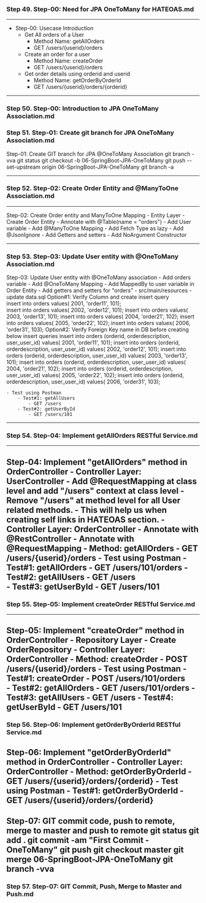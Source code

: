  
### Step 49. Step-00: Need for JPA OneToMany for HATEOAS.md
-----------------------------------------------------------------------------
-   Step-00: Usecase Introduction
    - Get All orders of a User 
        - Method Name: getAllOrders    
        - GET /users/{userid}/orders
    - Create an order for a user
        - Method Name: createOrder
        - GET /users/{userid}/orders
    - Get order details using orderid and userid
        - Method Name: getOrderByOrderId
        - GET /users/{userid}/orders/{orderid}        
-----------------------------------------------------------------------------

### Step 50. Step-00: Introduction to JPA OneToMany Association.md
### Step 51. Step-01: Create git branch for JPA OneToMany Association.md
Step-01: Create GIT branch for JPA @OneToMany Association
git branch -vva
git status
git checkout -b 06-SpringBoot-JPA-OneToMany
git push --set-upstream origin 06-SpringBoot-JPA-OneToMany
git branch -a

-----------------------------------------------------------------------------

### Step 52. Step-02: Create Order Entity and @ManyToOne Association.md

-----------------------------------------------------------------------------
Step-02: Create Order entity and ManyToOne Mapping
    - Entity Layer
        - Create Order Entity
        - Annotate with @Table(name = "orders")
        - Add User variable
        - Add @ManyToOne Mapping
        - Add Fetch Type as lazy
        - Add @JsonIgnore
        - Add Getters and setters
        - Add NoArgument Constructor
 
-----------------------------------------------------------------------------


### Step 53. Step-03: Update User entity with @OneToMany Association.md
Step-03: Update User entity with @OneToMany association
    - Add orders variable
    - Add @OneToMany Mapping
    - Add MappedBy to user variable in Order Entity
    - Add getters and setters for "orders"
    - src/main/resources
        - update data.sql
Option#1: Verify Column and create insert query       
insert into orders values( 2001, 'order11', 101);        
insert into orders values( 2002, 'order12', 101);
insert into orders values( 2003, 'order13', 101);
insert into orders values( 2004, 'order21', 102);
insert into orders values( 2005, 'order22', 102);
insert into orders values( 2006, 'order31', 103);
Option#2: Verify Foreign Key name in DB before creating below insert queries
insert into orders (orderid, orderdescription, user_user_id) values( 2001, 'order11', 101);
insert into orders (orderid, orderdescription, user_user_id) values( 2002, 'order12', 101);
insert into orders (orderid, orderdescription, user_user_id) values( 2003, 'order13', 101);
insert into orders (orderid, orderdescription, user_user_id) values( 2004, 'order21', 102);
insert into orders (orderid, orderdescription, user_user_id) values( 2005, 'order22', 102);
insert into orders (orderid, orderdescription, user_user_id) values( 2006, 'order31', 103);

    - Test using Postman
        - Test#1: getAllUsers
            - GET /users
        - Test#2: getUserById 
            - GET /users/101  
-----------------------------------------------------------------------------

### Step 54. Step-04: Implement getAllOrders RESTful Service.md
-----------------------------------------------------------------------------
Step-04: Implement "getAllOrders" method in OrderController 
    - Controller Layer: UserController
        - Add @RequestMapping at class level and add "/users" context at class level
        - Remove "/users" at method level for all User related methods. 
        - This will help us when creating self links in HATEOAS section.
    - Controller Layer: OrderController
        - Annotate with @RestController
        - Annotate with @RequestMapping
        - Method: getAllOrders
        - GET /users/{userid}/orders
    - Test using Postman
        - Test#1: getAllOrders
            - GET /users/101/orders
        - Test#2: getAllUsers
            - GET /users                           
        - Test#3: getUserById
            - GET /users/101
-----------------------------------------------------------------------------

### Step 55. Step-05: Implement createOrder RESTful Service.md
-----------------------------------------------------------------------------
Step-05: Implement "createOrder" method in OrderController
    - Repository Layer
        - Create OrderRepository
    - Controller Layer: OrderController
        - Method: createOrder
        - POST /users/{userid}/orders 
    - Test using Postman
        - Test#1: createOrder 
            - POST /users/101/orders  
        - Test#2: getAllOrders
            - GET /users/101/orders
        - Test#3: getAllUsers
            - GET /users
        - Test#4: getUserById 
            - GET /users/101            
-----------------------------------------------------------------------------


### Step 56. Step-06: Implement getOrderByOrderId RESTful Service.md
Step-06: Implement "getOrderByOrderId" method in OrderController
    - Controller Layer: OrderController
        - Method: getOrderByOrderId
        - GET /users/{userid}/orders/{orderid}
    - Test using Postman
        - Test#1: getOrderByOrderId
            - GET /users/{userid}/orders/{orderid}
-----------------------------------------------------------------------------
Step-07: GIT commit code, push to remote, merge to master and push to remote 
git status
git add .
git commit -am "First Commit - OneToMany"
git push
git checkout master
git merge 06-SpringBoot-JPA-OneToMany
git branch -vva
-----------------------------------------------------------------------------
### Step 57. Step-07: GIT Commit, Push, Merge to Master and Push.md
